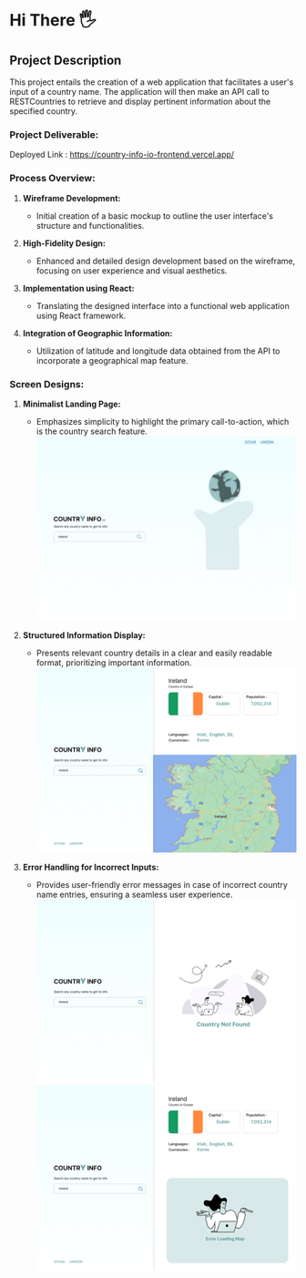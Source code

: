 # Hi There 🖐️


## Project Description

This project entails the creation of a web application that facilitates a user's input of a country name. The application will then make an API call to RESTCountries to retrieve and display pertinent information about the specified country.

### Project Deliverable:

Deployed Link : https://country-info-io-frontend.vercel.app/


### Process Overview:

1. **Wireframe Development:**
    - Initial creation of a basic mockup to outline the user interface's structure and functionalities.

2. **High-Fidelity Design:**
    - Enhanced and detailed design development based on the wireframe, focusing on user experience and visual aesthetics.

3. **Implementation using React:**
    - Translating the designed interface into a functional web application using React framework.

4. **Integration of Geographic Information:**
    - Utilization of latitude and longitude data obtained from the API to incorporate a geographical map feature.

      

### Screen Designs:

1. **Minimalist Landing Page:**
    - Emphasizes simplicity to highlight the primary call-to-action, which is the country search feature.
   ![alt text](https://github.com/minhalAftab/CountryInfo.io/blob/master/src/assets/landingPage.png)

2. **Structured Information Display:**
    - Presents relevant country details in a clear and easily readable format, prioritizing important information.
   ![alt text](https://github.com/minhalAftab/CountryInfo.io/blob/master/src/assets/successfulSearch.png)

3. **Error Handling for Incorrect Inputs:**
    - Provides user-friendly error messages in case of incorrect country name entries, ensuring a seamless user experience.
   ![alt text](https://github.com/minhalAftab/CountryInfo.io/blob/master/src/assets/unsuccessfulSearch.png)
   ![alt text](https://github.com/minhalAftab/CountryInfo.io/blob/master/src/assets/successfulSearchMapUnloaded.png)

